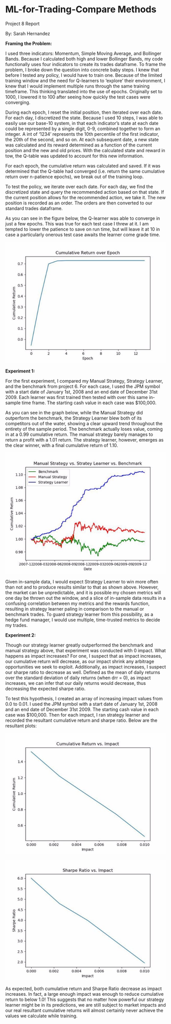 # ML-for-Trading-Compare Methods

Project 8 Report 

By: Sarah Hernandez 

**Framing the Problem:** 

I used three indicators: Momentum, Simple Moving Average, and Bollinger Bands. Because I calculated both high and lower Bollinger Bands, my code functionally uses four indicators to create its trades dataframe. To frame the problem, I broke down the question into concrete baby steps. I knew that before I tested any policy, I would have to train one. Because of the limited training window and the need for Q-learners to ‘explore’ their environment, I knew that I would implement multiple runs through the same training timeframe. This thinking translated into the use of epochs. Originally set to 1000, I lowered it to 100 after seeing how quickly the test cases were converging. 

During each epoch, I reset the initial position, then iterated over each date. For each day, I discretized the state. Because I used 10 steps, I was able to easily use our base-10 system, in that each indicator’s state at each date could be represented by a single digit, 0-9, combined together to form an integer. A int of ‘1234’ represents the 10th percentile of the first indicator, the 20th of the second, and so on. At each subsequent date, a new state was calculated and its reward determined as a function of the current position and the new and old prices. With the calculated state and reward in tow, the Q-table was updated to account for this new information.  

For each epoch, the cumulative return was calculated and saved. If it was determined that the Q-table had converged (i.e. return the same cumulative return over n-patience epochs), we break out of the training loop. 

To test the policy, we iterate over each date. For each day, we find the discretized state and query the recommended action based on that state. If the current position allows for the recommended action, we take it. The new position is recorded as an order. The orders are then converted to our standard trades dataframe. 

As you can see in the figure below, the Q-learner was able to converge in just a few epochs. This was true for each test case I threw at it. I am tempted to lower the patience to save on run time, but will leave it at 10 in case a particularly onerous test case awaits the learner come grade time.  

![](Aspose.Words.eaf09d6f-3901-4bf8-beac-8fa20a65481c.001.jpeg)

**Experiment 1:** 

For the first experiment, I compared my Manual Strategy, Strategy Learner, and the benchmark from project 6. For each case, I used the JPM symbol with a start date of January 1st, 2008 and an end date of December 31st 2009. Each learner was first trained then tested with over this same in-sample time frame. The starting cash value in each case was $100,000. 

As you can see in the graph below, while the Manual Strategy did outperform the benchmark, the Strategy Learner blew both of its competitors out of the water, showing a clear upward trend throughout the entirety of the sample period. The benchmark actually loses value, coming in at a 0.99 cumulative return. The manual strategy barely manages to return a profit with a 1.01 return. The strategy learner, however, emerges as the clear winner, with a final cumulative return of 1.10. 

![](Aspose.Words.eaf09d6f-3901-4bf8-beac-8fa20a65481c.002.jpeg)

Given in-sample data, I would expect Strategy Learner to win more often than not and to produce results similar to that as shown above. However, the market can be unpredictable, and it is possible my chosen metrics will one day be thrown out the window, and a slice of in-sample data results in a confusing correlation between my metrics and the rewards function, resulting in strategy learner paling in comparison to the manual or benchmark trades. To guard strategy learner from this possibility, as a hedge fund manager, I would use multiple, time-trusted metrics to decide my trades.  

**Experiment 2:** 

Though our strategy learner greatly outperformed the benchmark and manual strategy above, that experiment was conducted with 0 impact. What happens as impact increases? For one, I suspect that as impact increases, our cumulative return will decrease, as our impact shrink any arbitrage opportunities we seek to exploit. Additionally, as impact increases, I suspect our sharpe ratio to decrease as well. Defined as the mean of daily returns over the standard deviation of daily returns (when drr = 0), as impact increases, we can infer that our daily returns would decrease, thus decreasing the expected sharpe ratio. 

To test this hypothesis, I created an array of increasing impact values from 0.0 to 0.01. I used the JPM symbol with a start date of January 1st, 2008 and an end date of December 31st 2009. The starting cash value in each case was $100,000. Then for each impact, I ran strategy learner and recorded the resultant cumulative return and sharpe ratio. Below are the resultant plots: 

![](Aspose.Words.eaf09d6f-3901-4bf8-beac-8fa20a65481c.003.jpeg)

![](Aspose.Words.eaf09d6f-3901-4bf8-beac-8fa20a65481c.004.jpeg)

As expected, both cumulative return and Sharpe Ratio decrease as impact increases. In fact, a large enough impact was enough to reduce cumulative return to below 1.0! This suggests that no matter how powerful our strategy learner might be in its predictions, we are still subject to market impacts and our real resultant cumulative returns will almost certainly never achieve the values we calculate while training.  
